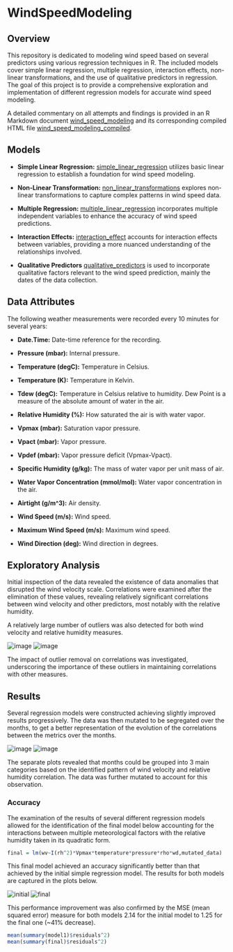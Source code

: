 # WindSpeedModeling

## Overview

This repository is dedicated to modeling wind speed based on several predictors using various regression techniques in R. The included models cover simple linear regression, multiple regression, interaction effects, non-linear transformations, and the use of qualitative predictors in regression. The goal of this project is to provide a comprehensive exploration and implementation of different regression models for accurate wind speed modeling.

A detailed commentary on all attempts and findings is provided in an R Markdown document [wind_speed_modeling](wind_speed_modeling.Rmd) and its corresponding compiled HTML file [wind_speed_modeling_compiled](wind_speed_modeling.html).

## Models

- **Simple Linear Regression:** [simple_linear_regression](simple_linear_regression.R) utilizes basic linear regression to establish a foundation for wind speed modeling. 

- **Non-Linear Transformation:** [non_linear_transformations](non_linear_transformations.R) explores non-linear transformations to capture complex patterns in wind speed data.

- **Multiple Regression:** [multiple_linear_regression](multiple_linear_regression.R) incorporates multiple independent variables to enhance the accuracy of wind speed predictions.

- **Interaction Effects:** [interaction_effect](interaction_effect.R) accounts for interaction effects between variables, providing a more nuanced understanding of the relationships involved.

- **Qualitative Predictors** [qualitative_predictors](qualitative_predictors.R) is used to incorporate qualitative factors relevant to the wind speed prediction, mainly the dates of the data collection.


## Data Attributes

The following weather measurements were recorded every 10 minutes for several years:

- **Date.Time:** Date-time reference for the recording.

- **Pressure (mbar):** Internal pressure.

- **Temperature (degC):** Temperature in Celsius.

- **Temperature (K):** Temperature in Kelvin.

- **Tdew (degC):** Temperature in Celsius relative to humidity. Dew Point is a measure of the absolute amount of water in the air.

- **Relative Humidity (%):** How saturated the air is with water vapor.

- **Vpmax (mbar):** Saturation vapor pressure.

- **Vpact (mbar):** Vapor pressure.

- **Vpdef (mbar):** Vapor pressure deficit (Vpmax-Vpact).

- **Specific Humidity (g/kg):** The mass of water vapor per unit mass of air.

- **Water Vapor Concentration (mmol/mol):** Water vapor concentration in the air.

- **Airtight (g/m^3):** Air density.

- **Wind Speed (m/s):** Wind speed.

- **Maximum Wind Speed (m/s):** Maximum wind speed.

- **Wind Direction (deg):** Wind direction in degrees.

## Exploratory Analysis

Initial inspection of the data revealed the existence of data anomalies that disrupted the wind velocity scale. Correlations were examined after the elimination of these values, revealing relatively significant correlations between wind velocity and other predictors, most notably with the relative humidity. 

A relatively large number of outliers was also detected for both wind velocity and relative humidity measures.

![image](https://github.com/yazid-hoblos/WindSpeedModeling/assets/125372209/8885e24e-cf66-465b-9250-a67f54d5f018)
![image](https://github.com/yazid-hoblos/WindSpeedModeling/assets/125372209/b21d8449-6277-4557-885e-ff588a62a43e)

The impact of outlier removal on correlations was investigated, underscoring the importance of these outliers in maintaining correlations with other measures.

## Results 

Several regression models were constructed achieving slightly improved results progressively. 
The data was then mutated to be segregated over the months, to get a better representation of the evolution of the correlations between the metrics over the months. 

![image](https://github.com/yazid-hoblos/WindSpeedModeling/assets/125372209/99ad2403-5d45-4af9-b954-2fedd52b62b0)
![image](https://github.com/yazid-hoblos/WindSpeedModeling/assets/125372209/57f14b80-0a28-4ac3-aa27-dae1302027e0)

The separate plots revealed that months could be grouped into 3 main categories based on the identified pattern of wind velocity and relative humidity correlation. The data was further mutated to account for this observation. 

### Accuracy

The examination of the results of several different regression models allowed for the identification of the final model below accounting for the interactions between multiple meteorological factors with the relative humidity taken in its quadratic form.

```R 
final = lm(wv~I(rh^2)*Vpmax*temperature*pressure*rho*wd,mutated_data)
```

This final model achieved an accuracy significantly better than that achieved by the initial simple regression model. The results for both models are captured in the plots below.

![initial](https://github.com/yazid-hoblos/WindSpeedModeling/assets/125372209/289b9a3a-fb94-44d0-b785-54ba6871b3fc)
![final](https://github.com/yazid-hoblos/WindSpeedModeling/assets/125372209/86defc51-621a-4b4a-aafc-a5bccaf9ed1a)

This performance improvement was also confirmed by the MSE (mean squared error) measure for both models 2.14 for the initial model to 1.25 for the final one (~41% decrease).

```R
mean(summary(model1)$residuals^2)
mean(summary(final)$residuals^2)
```



